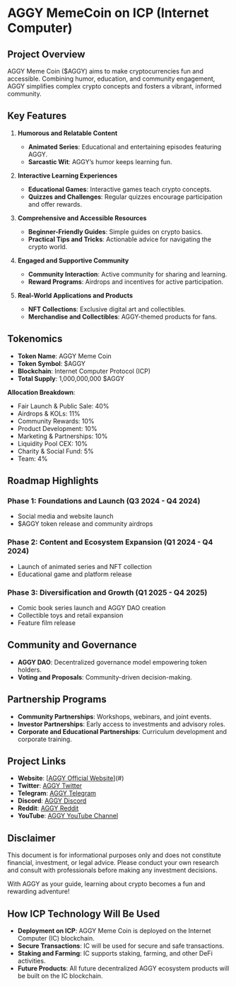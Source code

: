 # AGGY MemeCoin on ICP (Internet Computer)

## Project Overview
AGGY Meme Coin ($AGGY) aims to make cryptocurrencies fun and accessible. Combining humor, education, and community engagement, AGGY simplifies complex crypto concepts and fosters a vibrant, informed community.

## Key Features

1. **Humorous and Relatable Content**
   - **Animated Series**: Educational and entertaining episodes featuring AGGY.
   - **Sarcastic Wit**: AGGY’s humor keeps learning fun.

2. **Interactive Learning Experiences**
   - **Educational Games**: Interactive games teach crypto concepts.
   - **Quizzes and Challenges**: Regular quizzes encourage participation and offer rewards.

3. **Comprehensive and Accessible Resources**
   - **Beginner-Friendly Guides**: Simple guides on crypto basics.
   - **Practical Tips and Tricks**: Actionable advice for navigating the crypto world.

4. **Engaged and Supportive Community**
   - **Community Interaction**: Active community for sharing and learning.
   - **Reward Programs**: Airdrops and incentives for active participation.

5. **Real-World Applications and Products**
   - **NFT Collections**: Exclusive digital art and collectibles.
   - **Merchandise and Collectibles**: AGGY-themed products for fans.

## Tokenomics
- **Token Name**: AGGY Meme Coin
- **Token Symbol**: $AGGY
- **Blockchain**: Internet Computer Protocol (ICP)
- **Total Supply**: 1,000,000,000 $AGGY

**Allocation Breakdown**:
- Fair Launch & Public Sale: 40%
- Airdrops & KOLs: 11%
- Community Rewards: 10%
- Product Development: 10%
- Marketing & Partnerships: 10%
- Liquidity Pool CEX: 10%
- Charity & Social Fund: 5%
- Team: 4%

## Roadmap Highlights

### Phase 1: Foundations and Launch (Q3 2024 - Q4 2024)
- Social media and website launch
- $AGGY token release and community airdrops

### Phase 2: Content and Ecosystem Expansion (Q1 2024 - Q4 2024)
- Launch of animated series and NFT collection
- Educational game and platform release

### Phase 3: Diversification and Growth (Q1 2025 - Q4 2025)
- Comic book series launch and AGGY DAO creation
- Collectible toys and retail expansion
- Feature film release

## Community and Governance
- **AGGY DAO**: Decentralized governance model empowering token holders.
- **Voting and Proposals**: Community-driven decision-making.

## Partnership Programs
- **Community Partnerships**: Workshops, webinars, and joint events.
- **Investor Partnerships**: Early access to investments and advisory roles.
- **Corporate and Educational Partnerships**: Curriculum development and corporate training.

## Project Links
- **Website**: [[AGGY Official Website](https://aggy.meme/)](#)
- **Twitter**: [AGGY Twitter](#)
- **Telegram**: [AGGY Telegram](#)
- **Discord**: [AGGY Discord](#)
- **Reddit**: [AGGY Reddit](#)
- **YouTube**: [AGGY YouTube Channel](#)

## Disclaimer
This document is for informational purposes only and does not constitute financial, investment, or legal advice. Please conduct your own research and consult with professionals before making any investment decisions.

With AGGY as your guide, learning about crypto becomes a fun and rewarding adventure!

## How ICP Technology Will Be Used
- **Deployment on ICP**: AGGY Meme Coin is deployed on the Internet Computer (IC) blockchain.
- **Secure Transactions**: IC will be used for secure and safe transactions.
- **Staking and Farming**: IC supports staking, farming, and other DeFi activities.
- **Future Products**: All future decentralized AGGY ecosystem products will be built on the IC blockchain.


